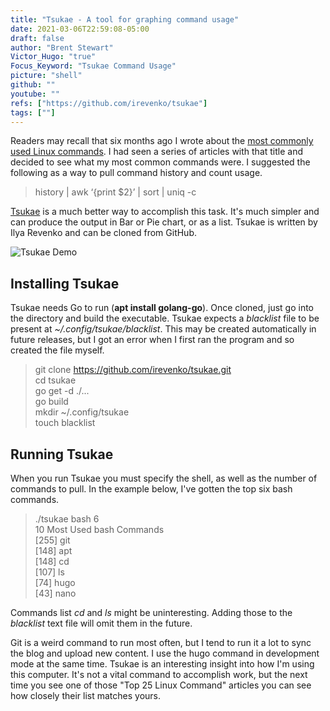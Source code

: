```yaml
---
title: "Tsukae - A tool for graphing command usage"
date: 2021-03-06T22:59:08-05:00
draft: false
author: "Brent Stewart"
Victor_Hugo: "true"
Focus_Keyword: "Tsukae Command Usage"
picture: "shell"
github: ""
youtube: ""
refs: ["https://github.com/irevenko/tsukae"]
tags: [""]
---
```

Readers may recall that six months ago I wrote about the [most commonly used Linux commands](/200817_MostCommonLinuxCommand).  I had seen a series of articles with that title and decided to see what my most common commands were.  I suggested the following as a way to pull command history and count usage.
> history | awk ‘{print $2}’ | sort | uniq -c

[Tsukae](https://github.com/irevenko/tsukae) is a much better way to accomplish this task.  It's much simpler and can produce the output in Bar or Pie chart, or as a list.  Tsukae is written by Ilya Revenko and can be cloned from GitHub.

![Tsukae Demo](/tsukae.gif)

## Installing Tsukae
Tsukae needs Go to run (__apt install golang-go__).  Once cloned, just go into the directory and build the executable.  Tsukae expects a _blacklist_ file to be present at _~/.config/tsukae/blacklist_.  This may be created automatically in future releases, but I got an error when I first ran the program and so created the file myself.

> git clone https://github.com/irevenko/tsukae.git  
cd tsukae  
go get -d ./...  
go build   
mkdir ~/.config/tsukae  
touch blacklist  

## Running Tsukae
When you run Tsukae you must specify the shell, as well as the number of commands to pull.  In the example below, I've gotten the top six bash commands.

> ./tsukae bash 6  
10 Most Used bash Commands  
[255] git  
[148] apt  
[148] cd  
[107] ls  
[74] hugo  
[43] nano  

Commands list _cd_ and _ls_ might be uninteresting.  Adding those to the _blacklist_ text file will omit them in the future.

Git is a weird command to run most often, but I tend to run it a lot to sync the blog and upload new content.  I use the hugo command in development mode at the same time.  Tsukae is an interesting insight into how I'm using this computer.  It's not a vital command to accomplish work, but the next time you see one of those "Top 25 Linux Command" articles you can see how closely their list matches yours.